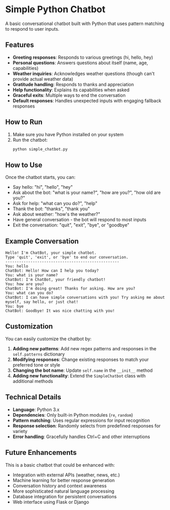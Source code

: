 # Simple Python Chatbot

A basic conversational chatbot built with Python that uses pattern matching to respond to user inputs.

## Features

- **Greeting responses**: Responds to various greetings (hi, hello, hey)
- **Personal questions**: Answers questions about itself (name, age, capabilities)
- **Weather inquiries**: Acknowledges weather questions (though can't provide actual weather data)
- **Gratitude handling**: Responds to thanks and appreciation
- **Help functionality**: Explains its capabilities when asked
- **Graceful exits**: Multiple ways to end the conversation
- **Default responses**: Handles unexpected inputs with engaging fallback responses

## How to Run

1. Make sure you have Python installed on your system
2. Run the chatbot:
   ```bash
   python simple_chatbot.py
   ```

## How to Use

Once the chatbot starts, you can:
- Say hello: "hi", "hello", "hey"
- Ask about the bot: "what is your name?", "how are you?", "how old are you?"
- Ask for help: "what can you do?", "help"
- Thank the bot: "thanks", "thank you"
- Ask about weather: "how's the weather?"
- Have general conversation - the bot will respond to most inputs
- Exit the conversation: "quit", "exit", "bye", or "goodbye"

## Example Conversation

```
Hello! I'm ChatBot, your simple chatbot.
Type 'quit', 'exit', or 'bye' to end our conversation.
--------------------------------------------------
You: hello
ChatBot: Hello! How can I help you today?
You: what is your name?
ChatBot: I'm ChatBot, your friendly chatbot!
You: how are you?
ChatBot: I'm doing great! Thanks for asking. How are you?
You: what can you do?
ChatBot: I can have simple conversations with you! Try asking me about myself, say hello, or just chat!
You: bye
ChatBot: Goodbye! It was nice chatting with you!
```

## Customization

You can easily customize the chatbot by:

1. **Adding new patterns**: Add new regex patterns and responses in the `self.patterns` dictionary
2. **Modifying responses**: Change existing responses to match your preferred tone or style
3. **Changing the bot name**: Update `self.name` in the `__init__` method
4. **Adding new functionality**: Extend the `SimpleChatbot` class with additional methods

## Technical Details

- **Language**: Python 3.x
- **Dependencies**: Only built-in Python modules (`re`, `random`)
- **Pattern matching**: Uses regular expressions for input recognition
- **Response selection**: Randomly selects from predefined responses for variety
- **Error handling**: Gracefully handles Ctrl+C and other interruptions

## Future Enhancements

This is a basic chatbot that could be enhanced with:
- Integration with external APIs (weather, news, etc.)
- Machine learning for better response generation
- Conversation history and context awareness
- More sophisticated natural language processing
- Database integration for persistent conversations
- Web interface using Flask or Django
